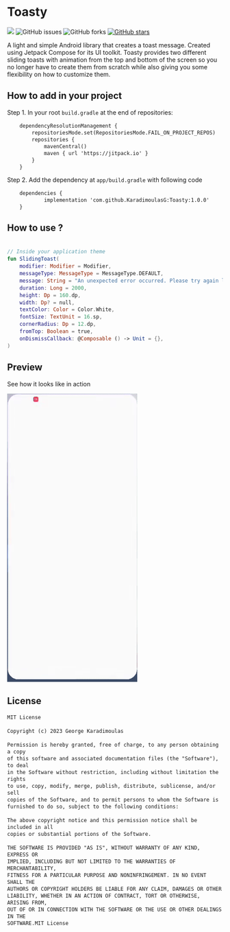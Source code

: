 # Toasty

[![](https://jitpack.io/v/KaradimoulasG/Toasty.svg)](https://jitpack.io/#KaradimoulasG/Toasty) ![GitHub issues](https://img.shields.io/github/issues/KaradimoulasG/Toasty) ![GitHub forks](https://img.shields.io/github/forks/KaradimoulasG/Toasty) [![GitHub stars](https://img.shields.io/github/stars/KaradimoulasG/Toasty)](https://github.com/KaradimoulasG/Toasty/stargazers)

A light and simple Android library that creates a toast message.
Created using Jetpack Compose for its UI toolkit. Toasty provides two different sliding toasts with animation from the top and bottom of the screen so you no longer have to create them from scratch while also giving you some flexibility on how to customize them.

## How to add in your project
Step 1. In your root `build.gradle` at the end of repositories:
```
	dependencyResolutionManagement {
		repositoriesMode.set(RepositoriesMode.FAIL_ON_PROJECT_REPOS)
		repositories {
			mavenCentral()
			maven { url 'https://jitpack.io' }
		}
	}
```

Step 2. Add the dependency at `app/build.gradle` with following code

```
	dependencies {
	        implementation 'com.github.KaradimoulasG:Toasty:1.0.0'
	}
```


## How to use ?


```kotlin

// Inside your application theme
fun SlidingToast(
    modifier: Modifier = Modifier,
    messageType: MessageType = MessageType.DEFAULT,
    message: String = "An unexpected error occurred. Please try again later",
    duration: Long = 2000,
    height: Dp = 160.dp,
    width: Dp? = null,
    textColor: Color = Color.White,
    fontSize: TextUnit = 16.sp,
    cornerRadius: Dp = 12.dp,
    fromTop: Boolean = true,
    onDismissCallback: @Composable () -> Unit = {},
)

```

## Preview
 
See how it looks like in action

![](https://github.com/KaradimoulasG/Toasty/blob/master/screenshots/usage.gif)

## License
```
MIT License

Copyright (c) 2023 George Karadimoulas

Permission is hereby granted, free of charge, to any person obtaining a copy
of this software and associated documentation files (the "Software"), to deal
in the Software without restriction, including without limitation the rights
to use, copy, modify, merge, publish, distribute, sublicense, and/or sell
copies of the Software, and to permit persons to whom the Software is
furnished to do so, subject to the following conditions:

The above copyright notice and this permission notice shall be included in all
copies or substantial portions of the Software.

THE SOFTWARE IS PROVIDED "AS IS", WITHOUT WARRANTY OF ANY KIND, EXPRESS OR
IMPLIED, INCLUDING BUT NOT LIMITED TO THE WARRANTIES OF MERCHANTABILITY,
FITNESS FOR A PARTICULAR PURPOSE AND NONINFRINGEMENT. IN NO EVENT SHALL THE
AUTHORS OR COPYRIGHT HOLDERS BE LIABLE FOR ANY CLAIM, DAMAGES OR OTHER
LIABILITY, WHETHER IN AN ACTION OF CONTRACT, TORT OR OTHERWISE, ARISING FROM,
OUT OF OR IN CONNECTION WITH THE SOFTWARE OR THE USE OR OTHER DEALINGS IN THE
SOFTWARE.MIT License
```
